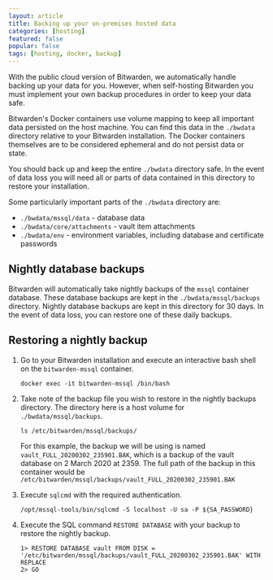 ```yaml
---
layout: article
title: Backing up your on-premises hosted data
categories: [hosting]
featured: false
popular: false
tags: [hosting, docker, backup]
---
```


With the public cloud version of Bitwarden, we automatically handle backing up your data for you. However, when self-hosting Bitwarden you must implement your own backup procedures in order to keep your data safe.

Bitwarden's Docker containers use volume mapping to keep all important data persisted on the host machine. You can find this data in the `./bwdata` directory relative to your Bitwarden installation. The Docker containers themselves are to be considered ephemeral and do not persist data or state.

You should back up and keep the entire `./bwdata` directory safe. In the event of data loss you will need all or parts of data contained in this directory to restore your installation.

Some particularly important parts of the `./bwdata` directory are:

- `./bwdata/mssql/data` - database data
- `./bwdata/core/attachments` - vault item attachments
- `./bwdata/env` - environment variables, including database and certificate passwords

## Nightly database backups

Bitwarden will automatically take nightly backups of the `mssql` container database. These database backups are kept in the `./bwdata/mssql/backups` directory. Nightly database backups are kept in this directory for 30 days. In the event of data loss, you can restore one of these daily backups. 

## Restoring a nightly backup
1. Go to your Bitwarden installation and execute an interactive bash shell on the `bitwarden-mssql` container.

    ```    
    docker exec -it bitwarden-mssql /bin/bash
    ```
2. Take note of the backup file you wish to restore in the nightly backups directory. The directory here is a host volume for `./bwdata/mssql/backups`.
    ```
    ls /etc/bitwarden/mssql/backups/ 
    ```
    For this example, the backup we will be using is named `vault_FULL_20200302_235901.BAK`, which is a backup of the vault database on 2 March 2020 at 2359. The full path of the backup in this container would be `/etc/bitwarden/mssql/backups/vault_FULL_20200302_235901.BAK` 
3. Execute `sqlcmd` with the required authentication.
    ```
    /opt/mssql-tools/bin/sqlcmd -S localhost -U sa -P ${SA_PASSWORD}
    ```
4. Execute the SQL command `RESTORE DATABASE` with your backup to restore the nightly backup.
    ```
   1> RESTORE DATABASE vault FROM DISK = '/etc/bitwarden/mssql/backups/vault_FULL_20200302_235901.BAK' WITH REPLACE
   2> GO
    ```

